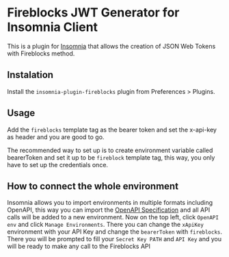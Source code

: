 # Fireblocks JWT Generator for Insomnia Client
This is a plugin for [Insomnia](https://insomnia.rest/) that allows the
creation of JSON Web Tokens with Fireblocks method.

## Instalation

Install the `insomnia-plugin-fireblocks` plugin from Preferences > Plugins.

## Usage

Add the `fireblocks` template tag as the bearer token and set the x-api-key as header and you are good to go.

The recommended way to set up is to create environment variable called bearerToken and set it up to be `fireblock` template tag, this way, you only have to set up the credentials once.

## How to connect the whole environment

Insomnia allows you to import environments in multiple formats including OpenAPI, this way you can import the [OpenAPI Specification](https://api.fireblocks.io/docs/v1/swagger) and all API calls will be added to a new environment. Now on the top left, click `OpenAPI env` and click `Manage Environments`. There you can change the `xApiKey` environment with your API Key and change the `bearerToken` with `fireblocks`. There you will be prompted to fill your `Secret Key PATH` and `API Key` and you will be ready to make any call to the Fireblocks API
